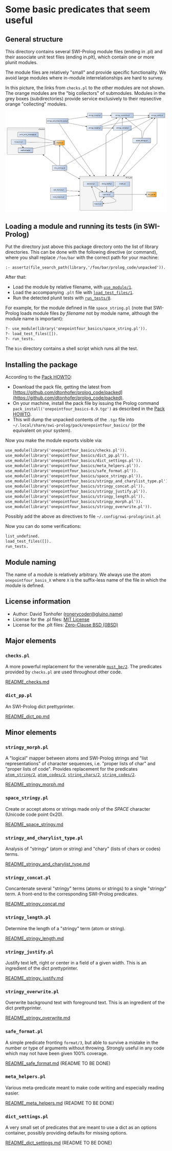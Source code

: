 # Some basic predicates that seem useful

## General structure

This directory contains several SWI-Prolog module files (ending in .pl) and their associate unit test files (ending in.plt), which contain
one or more plunit modules.

The module files are relatively "small" and provide specific functionality. We avoid large modules where in-module interrelationships
are hard to survey.

In this picture, the links from `checks.pl` to the other modules are not shown. The orange modules are the "big collectors" of
submodules. Modules in the grey boxes (subdirectories) provide service exclusively to their repsective orange "collecting" modules.

![use_module graph](doc/use_module_graph.png)

## Loading a module and running its tests (in SWI-Prolog)

Put the directory just above this package directory
onto the list of library directories. This can be done with the
following directive (or command), where you shall replace `/foo/bar` with
the correct path for your machine:

```
:- assertz(file_search_path(library,'/foo/bar/prolog_code/unpacked')).
```

After that:

- Load the module by relative filename, with [`use_module/1`](https://eu.swi-prolog.org/pldoc/doc_for?object=use_module/1).
- Load the accompanying `.plt` file with [`load_test_files/1`](https://eu.swi-prolog.org/pldoc/doc_for?object=load_test_files/1).
- Run the detected plunit tests with [`run_tests/0`](https://eu.swi-prolog.org/pldoc/doc_for?object=run_tests/0).

For example, for the module defined in file `space_string.pl` (note that SWI-Prolog
loads module files _by filename_ not by module name, although the module name is important):

```
?- use_module(library('onepointfour_basics/space_string.pl')).
?- load_test_files([]).
?- run_tests.
```

The `bin` directory contains a shell script which runs all the test.

## Installing the package

According to the [Pack HOWTO](https://eu.swi-prolog.org/howto/Pack.txt):

- Download the pack file, getting the latest from [https://github.com/dtonhofer/prolog_code/packed](https://github.com/dtonhofer/prolog_code/packed).
- On your machine, install the pack file by issuing the Prolog command `pack_install('onepointfour_basics-0.9.tgz')` as described in the [Pack HOWTO](https://eu.swi-prolog.org/howto/Pack.txt).
- This will dump the unpacked contents of the `.tgz` file into `~/.local/share/swi-prolog/pack/onepointfour_basics/` (or the equivalent on your system).

Now you make the module exports visible via:

```
use_module(library('onepointfour_basics/checks.pl')).
use_module(library('onepointfour_basics/dict_pp.pl')).
use_module(library('onepointfour_basics/dict_settings.pl')).
use_module(library('onepointfour_basics/meta_helpers.pl')).
use_module(library('onepointfour_basics/safe_format.pl')).
use_module(library('onepointfour_basics/space_stringy.pl')).
use_module(library('onepointfour_basics/stringy_and_charylist_type.pl')).
use_module(library('onepointfour_basics/stringy_concat.pl')).
use_module(library('onepointfour_basics/stringy_justify.pl')).
use_module(library('onepointfour_basics/stringy_length.pl')).
use_module(library('onepointfour_basics/stringy_morph.pl')).
use_module(library('onepointfour_basics/stringy_overwrite.pl')).
```

Possibly add the above as directives to file `~/.config/swi-prolog/init.pl`

Now you can do some verifications:

```
list_undefined.
load_test_files([]).
run_tests.
```

## Module naming

The name of a module is relatively arbitrary. We always use the atom `onepointfour_basis_X` where `X` is the suffix-less name
of the file in which the module is defined.

## License information

- Author: David Tonhofer (ronerycoder@gluino.name)
- License for the .pl files: [MIT License](https://opensource.org/licenses/MIT)
- License for the .plt files: [Zero-Clause BSD (0BSD)](https://opensource.org/licenses/0BSD)

## Major elements

### `checks.pl`

A more powerful replacement for the venerable [`must_be/2`](https://eu.swi-prolog.org/pldoc/doc_for?object=must_be/2).
The predicates provided by `checks.pl` are used throughout other code.

[README_checks.md](doc/README_checks.md)

### `dict_pp.pl`

An SWI-Prolog dict prettyprinter.

[README_dict_pp.md](doc/README_dict_pp.md)

## Minor elements

### `stringy_morph.pl`

A "logical" mapper between atoms and SWI-Prolog strings and "list representations"
of character sequences, i.e. "proper lists of char" and "proper lists of code".
Provides replacement for the predicates
[`atom_string/2`](https://eu.swi-prolog.org/pldoc/doc_for?object=atom_string/2),
[`atom_codes/2`](https://eu.swi-prolog.org/pldoc/doc_for?object=atom_codes/2),
[`string_chars/2`](https://eu.swi-prolog.org/pldoc/doc_for?object=string_chars/2),
[`string_codes/2`](https://eu.swi-prolog.org/pldoc/doc_for?object=string_codes/2).

[README_stringy_morph.md](doc/README_stringy_morph.md)

### `space_stringy.pl`

Create or accept atoms or strings made only of the _SPACE_ character (Unicode code point 0x20).

[README_space_stringy.md](doc/README_space_stringy.md)

### `stringy_and_charylist_type.pl`

Analysis of "stringy" (atom or string) and "chary" (lists of chars or codes) terms.

[README_stringy_and_charylist_type.md](doc/README_stringy_and_charylist_type.md)

### `stringy_concat.pl`

Concantenate several "stringy" terms (atoms or strings) to a single "stringy" term.
A front-end to the corresponding SWI-Prolog predicates.

[README_stringy_concat.md](doc/README_stringy_concat.md)

### `stringy_length.pl`

Determine the length of a "stringy" term (atom or string).

[README_stringy_length.md](doc/README_stringy_length.md)

### `stringy_justify.pl`

Justify text left, right or center in a field of a given width. This is an ingredient of the dict prettyprinter.

[README_stringy_justify.md](doc/README_stringy_justify.md)

### `stringy_overwrite.pl`

Overwrite background text with foreground text. This is an ingredient of the dict prettyprinter.

[README_stringy_overwrite.md](doc/README_stringy_overwrite.md)

### `safe_format.pl`

A simple predicate fronting `format/3`, but able to survive a mistake in the number or type of arguments without throwing.
Strongly useful in any code which may not have been given 100% coverage.

[README_safe_format.md](doc/README_safe_format.md) (README TO BE DONE)

### `meta_helpers.pl`

Various meta-predicate meant to make code writing and especially reading easier.

[README_meta_helpers.md](doc/README_meta_helpers.md) (README TO BE DONE)

### `dict_settings.pl`

A very small set of predicates that are meant to use a dict as an options container, possibly providing defaults for missing options.

[README_dict_settings.md](doc/README_dict_settings.md) (README TO BE DONE)
